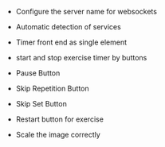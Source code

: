 + Configure the server name for websockets


+ Automatic detection of services
+ Timer front end as single element 
+ start and stop exercise timer by buttons
+ Pause Button
+ Skip Repetition Button
+ Skip Set Button
+ Restart button for exercise
+ Scale the image correctly